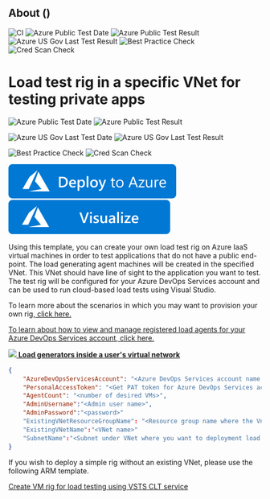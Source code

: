 ## About ()
![CI](https://github.com/github/visualstudio/workflows/CI/badge.svg) ![Azure Public Test Date](https://azurequickstartsservice.blob.core.windows.net/badges/201-documentdb-webapp/PublicLastTestDate.svg) ![Azure Public Test Result](https://azurequickstartsservice.blob.core.windows.net/badges/201-documentdb-webapp/PublicDeployment.svg) ![Azure US Gov Last Test Result](https://azurequickstartsservice.blob.core.windows.net/badges/201-documentdb-webapp/FairfaxDeployment.svg) ![Best Practice Check](https://azurequickstartsservice.blob.core.windows.net/badges/201-documentdb-webapp/BestPracticeResult.svg)
![Cred Scan Check](https://azurequickstartsservice.blob.core.windows.net/badges/201-documentdb-webapp/CredScanResult.svg)
# Load test rig in a specific VNet for testing private apps

![Azure Public Test Date](https://azurequickstartsservice.blob.core.windows.net/badges/201-vsts-cloudloadtest-rig-existing-vnet/PublicLastTestDate.svg)
![Azure Public Test Result](https://azurequickstartsservice.blob.core.windows.net/badges/201-vsts-cloudloadtest-rig-existing-vnet/PublicDeployment.svg)

![Azure US Gov Last Test Date](https://azurequickstartsservice.blob.core.windows.net/badges/201-vsts-cloudloadtest-rig-existing-vnet/FairfaxLastTestDate.svg)
![Azure US Gov Last Test Result](https://azurequickstartsservice.blob.core.windows.net/badges/201-vsts-cloudloadtest-rig-existing-vnet/FairfaxDeployment.svg)

![Best Practice Check](https://azurequickstartsservice.blob.core.windows.net/badges/201-vsts-cloudloadtest-rig-existing-vnet/BestPracticeResult.svg)
![Cred Scan Check](https://azurequickstartsservice.blob.core.windows.net/badges/201-vsts-cloudloadtest-rig-existing-vnet/CredScanResult.svg)

[![Deploy to Azure](https://raw.githubusercontent.com/Azure/azure-quickstart-templates/master/1-CONTRIBUTION-GUIDE/images/deploytoazure.svg?sanitize=true)](https://portal.azure.com/#create/Microsoft.Template/uri/https%3a%2f%2fraw.githubusercontent.com%2fAzure%2fazure-quickstart-templates%2fmaster%2f201-vsts-cloudloadtest-rig-existing-vnet%2fazuredeploy.json)
[![Visualize](https://raw.githubusercontent.com/Azure/azure-quickstart-templates/master/1-CONTRIBUTION-GUIDE/images/visualizebutton.svg?sanitize=true)](http://armviz.io/#/?load=https%3a%2f%2fraw.githubusercontent.com%2fAzure%2fazure-quickstart-templates%2fmaster%2f201-vsts-cloudloadtest-rig-existing-vnet%2fazuredeploy.json)
    
Using this template, you can create your own load test rig on Azure IaaS virtual machines in order to test applications that do not have a public end-point. The load generating agent machines will be created in the specified VNet. This VNet should have line of sight to the application you want to test. The test rig will be configured for your Azure DevOps Services account and can be used to run cloud-based load tests using Visual Studio.

To learn more about the scenarios in which you may want to provision your own rig,<a href="https://blogs.msdn.microsoft.com/visualstudioalm/2016/09/27/run-cloud-based-load-tests-using-your-own-machines-a-k-a-bring-your-own-subscription/" target="_blank"> click here.

To learn about how to view and manage registered load agents for your Azure DevOps Services account,<a href="https://blogs.msdn.microsoft.com/visualstudioalm/2016/08/22/use-cloud-load-agents-on-your-infrastructure/" target="_blank"> click here.

<img src="images/CLTAgentsOnVnet.png"/>
<b> Load generators inside a user's virtual network </b>

```json
{
    "AzureDevOpsServicesAccount": "<Azure DevOps Services account name using for CLT>",
    "PersonalAccessToken": "<Get PAT token for Azure DevOps Services account>",
    "AgentCount": "<number of desired VMs>",
    "AdminUsername":"<Admin user name>",
    "AdminPassword":"<password>" 
	"ExistingVNetResourceGroupName": "<Resource group name where the Vnet exists"
	"ExistingVNetName":"<VNet name>"
	"SubnetName":"<Subnet under VNet where you want to deployment load agents>"
}
```

If you wish to deploy a simple rig without an existing VNet, please use the following ARM template.

<a href="https://github.com/Azure/azure-quickstart-templates/tree/master/101-vsts-cloudloadtest-rig"> Create VM rig for load testing using VSTS CLT service 


